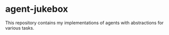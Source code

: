 # agent-jukebox
This repository contains my implementations of agents with abstractions for various tasks.
